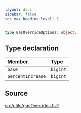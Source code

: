```yaml
---
layout: docs
sidebar: false
toc_max_heading_level: 5
---
```


```ts
type GasOverrideOptions: object;
```

## Type declaration

| Member | Type |
| :------ | :------ |
| `base` | `bigint` |
| `percentIncrease` | `bigint` |

## Source

[src/utils/gasOverrides.ts:1](https://github.com/OffchainLabs/arbitrum-orbit-sdk/blob/9d5595a042e42f7d6b9af10a84816c98ea30f330/src/utils/gasOverrides.ts#L1)
